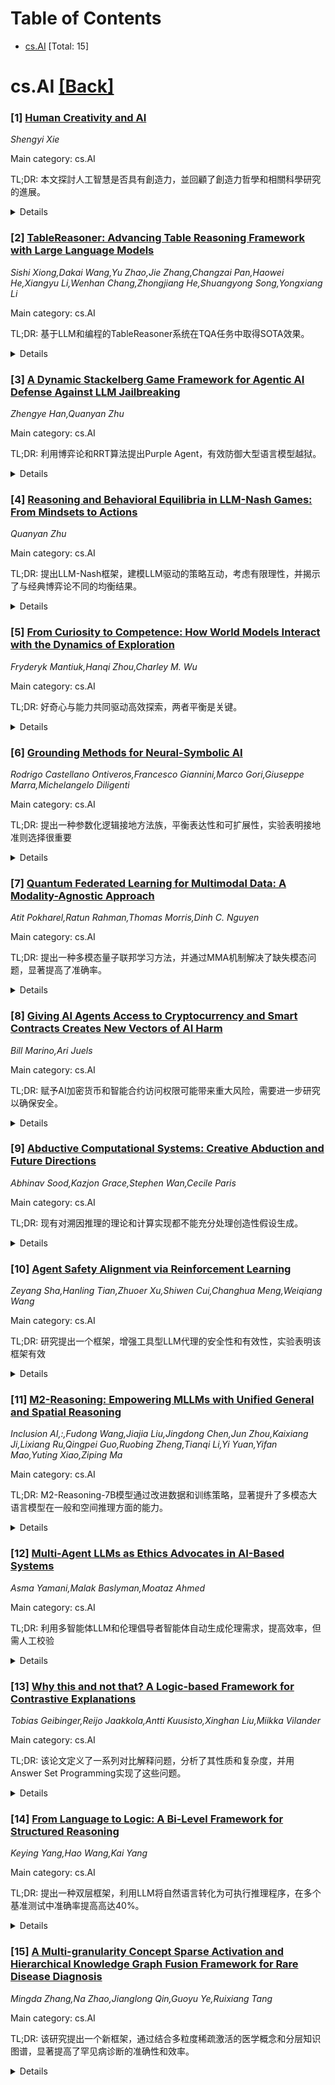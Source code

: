 <div id=toc></div>

# Table of Contents

- [cs.AI](#cs.AI) [Total: 15]


<div id='cs.AI'></div>

# cs.AI [[Back]](#toc)

### [1] [Human Creativity and AI](https://arxiv.org/abs/2507.08001)
*Shengyi Xie*

Main category: cs.AI

TL;DR: 本文探討人工智慧是否具有創造力，並回顧了創造力哲學和相關科學研究的進展。


<details>
  <summary>Details</summary>
Motivation: 探討人工智慧與創造力的關係，並重新詮釋創造力的哲學。

Method: 回顧文獻、分析

Result: 探討了創造力的定義，以及自然主義和認知神經科學對創造力的回應。

Conclusion: 本文探討了人工智慧是否能展現創造力，回顧了創造力哲學的歷史觀點，並探討了心理學和認知神經科學的進展對創造力研究的影響。

Abstract: With the advancement of science and technology, the philosophy of creativity
has undergone significant reinterpretation. This paper investigates
contemporary research in the fields of psychology, cognitive neuroscience, and
the philosophy of creativity, particularly in the context of the development of
artificial intelligence (AI) techniques. It aims to address the central
question: Can AI exhibit creativity? The paper reviews the historical
perspectives on the philosophy of creativity and explores the influence of
psychological advancements on the study of creativity. Furthermore, it analyzes
various definitions of creativity and examines the responses of naturalism and
cognitive neuroscience to the concept of creativity.

</details>


### [2] [TableReasoner: Advancing Table Reasoning Framework with Large Language Models](https://arxiv.org/abs/2507.08046)
*Sishi Xiong,Dakai Wang,Yu Zhao,Jie Zhang,Changzai Pan,Haowei He,Xiangyu Li,Wenhan Chang,Zhongjiang He,Shuangyong Song,Yongxiang Li*

Main category: cs.AI

TL;DR: 基于LLM和编程的TableReasoner系统在TQA任务中取得SOTA效果。


<details>
  <summary>Details</summary>
Motivation: 解决真实世界表格数据带来的挑战，例如大尺寸、不完整的列语义和实体歧义。

Method: 提出一个基于大型语言模型（LLM）和编程的表格推理框架TableReasoner，该框架使用结合结构和语义表示的模式对表格建模，并设计了一个多步骤模式链接计划来导出仅包含查询相关信息的聚焦表格模式。

Result: 在SemEval-2025 Task 8的两个子任务中获得第一名。

Conclusion: TableReasoner系统在SemEval-2025 Task 8的两个子任务中均获得第一名。

Abstract: The paper presents our system developed for table question answering (TQA).
TQA tasks face challenges due to the characteristics of real-world tabular
data, such as large size, incomplete column semantics, and entity ambiguity. To
address these issues, we propose a large language model (LLM)-powered and
programming-based table reasoning framework, named TableReasoner. It models a
table using the schema that combines structural and semantic representations,
enabling holistic understanding and efficient processing of large tables. We
design a multi-step schema linking plan to derive a focused table schema that
retains only query-relevant information, eliminating ambiguity and alleviating
hallucinations. This focused table schema provides precise and sufficient table
details for query refinement and programming. Furthermore, we integrate the
reasoning workflow into an iterative thinking architecture, allowing
incremental cycles of thinking, reasoning and reflection. Our system achieves
first place in both subtasks of SemEval-2025 Task 8.

</details>


### [3] [A Dynamic Stackelberg Game Framework for Agentic AI Defense Against LLM Jailbreaking](https://arxiv.org/abs/2507.08207)
*Zhengye Han,Quanyan Zhu*

Main category: cs.AI

TL;DR: 利用博弈论和RRT算法提出Purple Agent，有效防御大型语言模型越狱。


<details>
  <summary>Details</summary>
Motivation: 大型语言模型(LLM)的越狱问题日益突出，需要一种有效的防御机制。

Method: 动态Stackelberg博弈框架，快速探索随机树（RRT）

Result: 提出了一种新的代理AI解决方案Purple Agent，用于主动防御LLM越狱攻击。

Conclusion: 本文提出了一种动态Stackelberg博弈框架来模拟攻击者和防御者在大型语言模型越狱场景下的交互，并提出了一种新的代理AI解决方案——Purple Agent，该方案使用快速探索随机树（RRT）集成对抗性探索和防御策略，主动模拟潜在攻击轨迹并积极干预以防止有害输出。

Abstract: As large language models (LLMs) are increasingly deployed in critical
applications, the challenge of jailbreaking, where adversaries manipulate the
models to bypass safety mechanisms, has become a significant concern. This
paper presents a dynamic Stackelberg game framework to model the interactions
between attackers and defenders in the context of LLM jailbreaking. The
framework treats the prompt-response dynamics as a sequential extensive-form
game, where the defender, as the leader, commits to a strategy while
anticipating the attacker's optimal responses. We propose a novel agentic AI
solution, the "Purple Agent," which integrates adversarial exploration and
defensive strategies using Rapidly-exploring Random Trees (RRT). The Purple
Agent actively simulates potential attack trajectories and intervenes
proactively to prevent harmful outputs. This approach offers a principled
method for analyzing adversarial dynamics and provides a foundation for
mitigating the risk of jailbreaking.

</details>


### [4] [Reasoning and Behavioral Equilibria in LLM-Nash Games: From Mindsets to Actions](https://arxiv.org/abs/2507.08208)
*Quanyan Zhu*

Main category: cs.AI

TL;DR: 提出LLM-Nash框架，建模LLM驱动的策略互动，考虑有限理性，并揭示了与经典博弈论不同的均衡结果。


<details>
  <summary>Details</summary>
Motivation: 探索LLM驱动决策系统中的策略互动，考虑认知约束、思维表达和认知学习。

Method: 博弈论模型，在提示空间上定义均衡，LLM推理作为行为输出。

Result: 展示了推理均衡与经典纳什均衡的差异，为LLM驱动系统中的策略互动提供了新的基础。

Conclusion: LLM-Nash框架为LLM驱动的决策系统中策略互动提供了新的基础，通过显式建模推理过程来捕捉有限理性，并展现出与经典纳什均衡不同的推理均衡。

Abstract: We introduce the LLM-Nash framework, a game-theoretic model where agents
select reasoning prompts to guide decision-making via Large Language Models
(LLMs). Unlike classical games that assume utility-maximizing agents with full
rationality, this framework captures bounded rationality by modeling the
reasoning process explicitly. Equilibrium is defined over the prompt space,
with actions emerging as the behavioral output of LLM inference. This approach
enables the study of cognitive constraints, mindset expressiveness, and
epistemic learning. Through illustrative examples, we show how reasoning
equilibria can diverge from classical Nash outcomes, offering a new foundation
for strategic interaction in LLM-enabled systems.

</details>


### [5] [From Curiosity to Competence: How World Models Interact with the Dynamics of Exploration](https://arxiv.org/abs/2507.08210)
*Fryderyk Mantiuk,Hanqi Zhou,Charley M. Wu*

Main category: cs.AI

TL;DR: 好奇心与能力共同驱动高效探索，两者平衡是关键。


<details>
  <summary>Details</summary>
Motivation: 探究驱使智能体探索世界同时保持环境控制力的因素，即好奇心（寻求知识的驱动力）和能力（掌握和控制环境的驱动力）之间的平衡。

Method: 比较了使用手工状态抽象（Tabular）或学习内部世界模型（Dreamer）的两个基于模型的智能体。

Result: Tabular智能体显示好奇心和能力指导探索的不同模式，同时优先考虑两者能改进探索；Dreamer智能体揭示了探索和表征学习之间的双向交互作用，反映了好奇心和能力的发展性共同进化。

Conclusion: 好奇心和能力在探索中起着关键作用，两者平衡才能实现高效探索。基于模型的智能体实验表明，好奇心和能力分别引导探索，但同时优先考虑两者能改进探索效果。

Abstract: What drives an agent to explore the world while also maintaining control over
the environment? From a child at play to scientists in the lab, intelligent
agents must balance curiosity (the drive to seek knowledge) with competence
(the drive to master and control the environment). Bridging cognitive theories
of intrinsic motivation with reinforcement learning, we ask how evolving
internal representations mediate the trade-off between curiosity (novelty or
information gain) and competence (empowerment). We compare two model-based
agents using handcrafted state abstractions (Tabular) or learning an internal
world model (Dreamer). The Tabular agent shows curiosity and competence guide
exploration in distinct patterns, while prioritizing both improves exploration.
The Dreamer agent reveals a two-way interaction between exploration and
representation learning, mirroring the developmental co-evolution of curiosity
and competence. Our findings formalize adaptive exploration as a balance
between pursuing the unknown and the controllable, offering insights for
cognitive theories and efficient reinforcement learning.

</details>


### [6] [Grounding Methods for Neural-Symbolic AI](https://arxiv.org/abs/2507.08216)
*Rodrigo Castellano Ontiveros,Francesco Giannini,Marco Gori,Giuseppe Marra,Michelangelo Diligenti*

Main category: cs.AI

TL;DR: 提出一种参数化逻辑接地方法族，平衡表达性和可扩展性，实验表明接地准则选择很重要


<details>
  <summary>Details</summary>
Motivation: 现有的神经符号方法在逻辑接地过程中面临组合爆炸或缺乏信息保证的问题。

Method: 提出了一种参数化的逻辑接地方法族，该方法概括了经典的逆向链接方法，并在表达性和可扩展性之间取得平衡。

Result: 实验结果表明，接地准则的选择与NeSy方法本身同等重要。

Conclusion: 本文提出了一种参数化的逻辑接地方法族，该方法族概括了经典的逆向链接方法，并在表达性和可扩展性之间取得平衡。实验结果表明，接地准则的选择与NeSy方法本身同等重要。

Abstract: A large class of Neural-Symbolic (NeSy) methods employs a machine learner to
process the input entities, while relying on a reasoner based on First-Order
Logic to represent and process more complex relationships among the entities. A
fundamental role for these methods is played by the process of logic grounding,
which determines the relevant substitutions for the logic rules using a
(sub)set of entities. Some NeSy methods use an exhaustive derivation of all
possible substitutions, preserving the full expressive power of the logic
knowledge. This leads to a combinatorial explosion in the number of ground
formulas to consider and, therefore, strongly limits their scalability. Other
methods rely on heuristic-based selective derivations, which are generally more
computationally efficient, but lack a justification and provide no guarantees
of preserving the information provided to and returned by the reasoner. Taking
inspiration from multi-hop symbolic reasoning, this paper proposes a
parametrized family of grounding methods generalizing classic Backward
Chaining. Different selections within this family allow us to obtain commonly
employed grounding methods as special cases, and to control the trade-off
between expressiveness and scalability of the reasoner. The experimental
results show that the selection of the grounding criterion is often as
important as the NeSy method itself.

</details>


### [7] [Quantum Federated Learning for Multimodal Data: A Modality-Agnostic Approach](https://arxiv.org/abs/2507.08217)
*Atit Pokharel,Ratun Rahman,Thomas Morris,Dinh C. Nguyen*

Main category: cs.AI

TL;DR: 提出一种多模态量子联邦学习方法，并通过MMA机制解决了缺失模态问题，显著提高了准确率。


<details>
  <summary>Details</summary>
Motivation: 现有的QFL框架主要集中在单模态系统上，限制了其在涉及多种模态的现实任务中的应用。

Method: 采用基于量子纠缠的中间融合方法，并设计了MMA机制来处理训练过程中缺失模态的问题。

Result: 模拟结果表明，该方法在IID和non-IID数据分布下，与现有技术相比，准确率分别提高了6.84%和7.25%。

Conclusion: 提出了一种新颖的多模态量子联邦学习(QFL)方法，并引入了缺失模态不可知(MMA)机制，以提高在独立同分布(IID)和非独立同分布(non-IID)数据分布下的准确性。

Abstract: Quantum federated learning (QFL) has been recently introduced to enable a
distributed privacy-preserving quantum machine learning (QML) model training
across quantum processors (clients). Despite recent research efforts, existing
QFL frameworks predominantly focus on unimodal systems, limiting their
applicability to real-world tasks that often naturally involve multiple
modalities. To fill this significant gap, we present for the first time a novel
multimodal approach specifically tailored for the QFL setting with the
intermediate fusion using quantum entanglement. Furthermore, to address a major
bottleneck in multimodal QFL, where the absence of certain modalities during
training can degrade model performance, we introduce a Missing Modality
Agnostic (MMA) mechanism that isolates untrained quantum circuits, ensuring
stable training without corrupted states. Simulation results demonstrate that
the proposed multimodal QFL method with MMA yields an improvement in accuracy
of 6.84% in independent and identically distributed (IID) and 7.25% in non-IID
data distributions compared to the state-of-the-art methods.

</details>


### [8] [Giving AI Agents Access to Cryptocurrency and Smart Contracts Creates New Vectors of AI Harm](https://arxiv.org/abs/2507.08249)
*Bill Marino,Ari Juels*

Main category: cs.AI

TL;DR: 赋予AI加密货币和智能合约访问权限可能带来重大风险，需要进一步研究以确保安全。


<details>
  <summary>Details</summary>
Motivation: 对赋予AI智能体加密货币和智能合约访问权限日益增长的兴趣，以及由此可能产生的AI风险。

Method: 首先分析加密货币和智能合约的特性，然后详细描述这些新风险向量，最后呼吁进行更多技术研究。

Result: 识别出赋予AI智能体加密货币和智能合约访问权限可能导致的新的AI风险向量。

Conclusion: 赋予AI智能体加密货币和智能合约访问权限可能导致新的AI风险，需要更多技术研究来预防和减轻这些风险。

Abstract: There is growing interest in giving AI agents access to cryptocurrencies as
well as to the smart contracts that transact them. But doing so, this position
paper argues, could lead to formidable new vectors of AI harm. To support this
argument, we first examine the unique properties of cryptocurrencies and smart
contracts that could lead to these new vectors of harm. Next, we describe each
of these new vectors of harm in detail. Finally, we conclude with a call for
more technical research aimed at preventing and mitigating these harms and,
thereby making it safer to endow AI agents with cryptocurrencies and smart
contracts.

</details>


### [9] [Abductive Computational Systems: Creative Abduction and Future Directions](https://arxiv.org/abs/2507.08264)
*Abhinav Sood,Kazjon Grace,Stephen Wan,Cecile Paris*

Main category: cs.AI

TL;DR: 现有对溯因推理的理论和计算实现都不能充分处理创造性假设生成。


<details>
  <summary>Details</summary>
Motivation: 溯因推理在科学、设计和艺术领域都有提及，但其理解各不相同。

Method: 回顾性分析，比较了不同领域对溯因推理的理解，并分析了各种计算系统如何使用溯因推理。

Result: 理论框架没有提供生成创造性溯因假设的直接模型，计算系统大多实现了溯因推理的syllogistic形式。

Conclusion: 现有理论框架和计算系统都不能充分解决创造性假设生成的问题，需要进一步研究才能改进计算系统中创造性溯因推理的现状。

Abstract: Abductive reasoning, reasoning for inferring explanations for observations,
is often mentioned in scientific, design-related and artistic contexts, but its
understanding varies across these domains. This paper reviews how abductive
reasoning is discussed in epistemology, science and design, and then analyses
how various computational systems use abductive reasoning. Our analysis shows
that neither theoretical accounts nor computational implementations of
abductive reasoning adequately address generating creative hypotheses.
Theoretical frameworks do not provide a straightforward model for generating
creative abductive hypotheses, computational systems largely implement
syllogistic forms of abductive reasoning. We break down abductive computational
systems into components and conclude by identifying specific directions for
future research that could advance the state of creative abductive reasoning in
computational systems.

</details>


### [10] [Agent Safety Alignment via Reinforcement Learning](https://arxiv.org/abs/2507.08270)
*Zeyang Sha,Hanling Tian,Zhuoer Xu,Shiwen Cui,Changhua Meng,Weiqiang Wang*

Main category: cs.AI

TL;DR: 研究提出一个框架，增强工具型LLM代理的安全性和有效性，实验表明该框架有效


<details>
  <summary>Details</summary>
Motivation: 随着自主 LLM 代理能够使用工具，出现了超出传统对话滥用的新安全风险，该研究旨在解决这些新风险。

Method: 该框架采用三模态分类法，结合结构化推理和沙盒强化学习，设计了一个自定义沙盒环境来模拟真实世界的工具执行，并进行奖励塑造。

Result: 实验结果表明，安全对齐的代理显著提高了对安全威胁的抵抗力，同时保留了良性任务上的强大效用，证明了安全性和有效性可以共同优化。

Conclusion: 这项研究提出了一个用于工具使用型自主大型语言模型 (LLM) 代理的统一安全对齐框架，以应对用户和工具引发的安全威胁，并通过实验验证了该框架在提高安全性和保持效用方面的有效性。

Abstract: The emergence of autonomous Large Language Model (LLM) agents capable of tool
usage has introduced new safety risks that go beyond traditional conversational
misuse. These agents, empowered to execute external functions, are vulnerable
to both user-initiated threats (e.g., adversarial prompts) and tool-initiated
threats (e.g., malicious outputs from compromised tools). In this paper, we
propose the first unified safety-alignment framework for tool-using agents,
enabling models to handle both channels of threat via structured reasoning and
sandboxed reinforcement learning. We introduce a tri-modal taxonomy, including
benign, malicious, and sensitive for both user prompts and tool responses, and
define a policy-driven decision model. Our framework employs a custom-designed
sandbox environment that simulates real-world tool execution and allows
fine-grained reward shaping. Through extensive evaluations on public and
self-built benchmarks, including Agent SafetyBench, InjecAgent, and BFCL, we
demonstrate that our safety-aligned agents significantly improve resistance to
security threats while preserving strong utility on benign tasks. Our results
show that safety and effectiveness can be jointly optimized, laying the
groundwork for trustworthy deployment of autonomous LLM agents.

</details>


### [11] [M2-Reasoning: Empowering MLLMs with Unified General and Spatial Reasoning](https://arxiv.org/abs/2507.08306)
*Inclusion AI,:,Fudong Wang,Jiajia Liu,Jingdong Chen,Jun Zhou,Kaixiang Ji,Lixiang Ru,Qingpei Guo,Ruobing Zheng,Tianqi Li,Yi Yuan,Yifan Mao,Yuting Xiao,Ziping Ma*

Main category: cs.AI

TL;DR: M2-Reasoning-7B模型通过改进数据和训练策略，显著提升了多模态大语言模型在一般和空间推理方面的能力。


<details>
  <summary>Details</summary>
Motivation: 弥合现有MLLMs模型在动态空间交互方面的不足，提升其在实际应用中的推理能力。

Method: 该模型整合了新颖的数据管道和动态多任务训练策略，包含高质量数据样本的生成以及逐步优化的策略。

Result: 在8个基准测试中取得了最先进的结果，优于现有模型。

Conclusion: M2-Reasoning-7B模型在8个基准测试中取得了最先进的结果，在一般推理和空间推理领域都表现出优越的性能。

Abstract: Recent advancements in Multimodal Large Language Models (MLLMs), particularly
through Reinforcement Learning with Verifiable Rewards (RLVR), have
significantly enhanced their reasoning abilities. However, a critical gap
persists: these models struggle with dynamic spatial interactions, a capability
essential for real-world applications. To bridge this gap, we introduce
M2-Reasoning-7B, a model designed to excel in both general and spatial
reasoning. Our approach integrates two key innovations: (1) a novel data
pipeline that generates 294.2K high-quality data samples (168K for cold-start
fine-tuning and 126.2K for RLVR), which feature logically coherent reasoning
trajectories and have undergone comprehensive assessment; and (2) a dynamic
multi-task training strategy with step-wise optimization to mitigate conflicts
between data, and task-specific rewards for delivering tailored incentive
signals. This combination of curated data and advanced training allows
M2-Reasoning-7B to set a new state-of-the-art (SOTA) across 8 benchmarks,
showcasing superior performance in both general and spatial reasoning domains.

</details>


### [12] [Multi-Agent LLMs as Ethics Advocates in AI-Based Systems](https://arxiv.org/abs/2507.08392)
*Asma Yamani,Malak Baslyman,Moataz Ahmed*

Main category: cs.AI

TL;DR: 利用多智能体LLM和伦理倡导者智能体自动生成伦理需求，提高效率，但需人工校验


<details>
  <summary>Details</summary>
Motivation: 传统的伦理需求获取方法成本高、效率低，难以在需求工程中得到重视。

Method: 提出了一种基于多智能体LLM框架的伦理需求生成方法，引入伦理倡导者智能体进行伦理审查。

Result: 该框架能够有效生成伦理需求草案，但可靠性有待提高，需要结合人工反馈。

Conclusion: 这项研究提出了一种利用多智能体LLM框架生成伦理需求草案的方法，该方法通过引入伦理倡导者智能体来评价和提供伦理问题的反馈。案例研究表明该框架能够捕捉到大部分伦理需求，但也存在可靠性问题，需要人工反馈。

Abstract: Incorporating ethics into the requirement elicitation process is essential
for creating ethically aligned systems. Although eliciting manual ethics
requirements is effective, it requires diverse input from multiple
stakeholders, which can be challenging due to time and resource constraints.
Moreover, it is often given a low priority in the requirements elicitation
process. This study proposes a framework for generating ethics requirements
drafts by introducing an ethics advocate agent in a multi-agent LLM setting.
This agent critiques and provides input on ethical issues based on the system
description. The proposed framework is evaluated through two case studies from
different contexts, demonstrating that it captures the majority of ethics
requirements identified by researchers during 30-minute interviews and
introduces several additional relevant requirements. However, it also
highlights reliability issues in generating ethics requirements, emphasizing
the need for human feedback in this sensitive domain. We believe this work can
facilitate the broader adoption of ethics in the requirements engineering
process, ultimately leading to more ethically aligned products.

</details>


### [13] [Why this and not that? A Logic-based Framework for Contrastive Explanations](https://arxiv.org/abs/2507.08454)
*Tobias Geibinger,Reijo Jaakkola,Antti Kuusisto,Xinghan Liu,Miikka Vilander*

Main category: cs.AI

TL;DR: 该论文定义了一系列对比解释问题，分析了其性质和复杂度，并用Answer Set Programming实现了这些问题。


<details>
  <summary>Details</summary>
Motivation: 回答“为什么是P而不是Q？”形式的问题，计算P和Q的原因，明确比较它们的差异，捕获文献中现有对比解释的基数最小版本。

Method: 在命题逻辑的设置下，研究了对比解释问题的基本属性，并使用Answer Set Programming实现了CNF公式的问题。

Result: 定义了几个与对比解释相关的规范问题，分析了它们的计算复杂性，并使用Answer Set Programming实现了CNF公式的问题。

Conclusion: 定义了几个与对比解释相关的规范问题，每个问题都回答“为什么是P而不是Q？”形式的问题，计算P和Q的原因，明确比较它们的差异。研究了命题逻辑中定义的基本属性，表明该框架捕获了文献中现有对比解释的基数最小版本。此外，对问题的计算复杂性进行了广泛的分析，并使用Answer Set Programming实现了CNF公式的问题，并给出了一些例子来说明它们在实践中的工作方式。

Abstract: We define several canonical problems related to contrastive explanations,
each answering a question of the form ''Why P but not Q?''. The problems
compute causes for both P and Q, explicitly comparing their differences. We
investigate the basic properties of our definitions in the setting of
propositional logic. We show, inter alia, that our framework captures a
cardinality-minimal version of existing contrastive explanations in the
literature. Furthermore, we provide an extensive analysis of the computational
complexities of the problems. We also implement the problems for CNF-formulas
using answer set programming and present several examples demonstrating how
they work in practice.

</details>


### [14] [From Language to Logic: A Bi-Level Framework for Structured Reasoning](https://arxiv.org/abs/2507.08501)
*Keying Yang,Hao Wang,Kai Yang*

Main category: cs.AI

TL;DR: 提出一种双层框架，利用LLM将自然语言转化为可执行推理程序，在多个基准测试中准确率提高高达40%。


<details>
  <summary>Details</summary>
Motivation: 解决将非结构化语言表达与形式逻辑表示之间架起桥梁的挑战，实现对自然语言输入的结构化推理。

Method: 提出了一种新颖的双层框架，将自然语言映射到逻辑，分为高层任务抽象和低层逻辑生成两个阶段。高层使用大型语言模型（LLM）将自然语言查询解析为中间结构化表示，低层使用这些表示生成符号工作流或可执行推理程序。

Result: 在多个真实的推理基准测试中，该方法在准确性方面显著优于现有基线，准确率提高高达40%。双层设计增强了透明度和错误追溯性。

Conclusion: 该双层框架显著优于现有基线，准确率提高高达40%，并增强了透明度和错误追溯性，为构建可信赖和系统的基于LLM的推理系统提供了有前景的途径。

Abstract: Structured reasoning over natural language inputs remains a core challenge in
artificial intelligence, as it requires bridging the gap between unstructured
linguistic expressions and formal logical representations. In this paper, we
propose a novel \textbf{bi-level framework} that maps language to logic through
a two-stage process: high-level task abstraction and low-level logic
generation. At the upper level, a large language model (LLM) parses natural
language queries into intermediate structured representations specifying the
problem type, objectives, decision variables, and symbolic constraints. At the
lower level, the LLM uses these representations to generate symbolic workflows
or executable reasoning programs for accurate and interpretable decision
making. The framework supports modular reasoning, enforces explicit
constraints, and generalizes across domains such as mathematical problem
solving, question answering, and logical inference. We further optimize the
framework with an end-to-end {bi-level} optimization approach that jointly
refines both the high-level abstraction and low-level logic generation stages.
Experiments on multiple realistic reasoning benchmarks demonstrate that our
approach significantly outperforms existing baselines in accuracy, with
accuracy gains reaching as high as 40\%. Moreover, the bi-level design enhances
transparency and error traceability, offering a promising step toward
trustworthy and systematic reasoning with LLMs.

</details>


### [15] [A Multi-granularity Concept Sparse Activation and Hierarchical Knowledge Graph Fusion Framework for Rare Disease Diagnosis](https://arxiv.org/abs/2507.08529)
*Mingda Zhang,Na Zhao,Jianglong Qin,Guoyu Ye,Ruixiang Tang*

Main category: cs.AI

TL;DR: 该研究提出一个新框架，通过结合多粒度稀疏激活的医学概念和分层知识图谱，显著提高了罕见病诊断的准确性和效率。


<details>
  <summary>Details</summary>
Motivation: 现有的医疗大型语言模型在罕见病诊断方面存在知识表达深度不足、概念理解有限和临床推理受限等问题。

Method: 该框架结合了多粒度稀疏激活的医学概念和分层知识图谱，使用了四种互补匹配算法、多样性控制和五级回退策略，以及三层知识图谱（分类法、临床特征、实例）。

Result: 在BioASQ罕见病问答集上的实验结果表明，该方法在BLEU、ROUGE和准确率上分别提高了0.09、0.05和0.12，最高准确率达到0.89，接近0.90的临床阈值。

Conclusion: 该框架提高了罕见病诊断的准确性，缩短了诊断时间。实验结果表明，该方法在BLEU、ROUGE和准确率上均有显著提高，接近临床阈值。专家评估也证实了该方法在信息质量、推理和专业表达方面的改进。

Abstract: Despite advances from medical large language models in healthcare,
rare-disease diagnosis remains hampered by insufficient
knowledge-representation depth, limited concept understanding, and constrained
clinical reasoning. We propose a framework that couples multi-granularity
sparse activation of medical concepts with a hierarchical knowledge graph. Four
complementary matching algorithms, diversity control, and a five-level fallback
strategy enable precise concept activation, while a three-layer knowledge graph
(taxonomy, clinical features, instances) provides structured, up-to-date
context. Experiments on the BioASQ rare-disease QA set show BLEU gains of 0.09,
ROUGE gains of 0.05, and accuracy gains of 0.12, with peak accuracy of 0.89
approaching the 0.90 clinical threshold. Expert evaluation confirms
improvements in information quality, reasoning, and professional expression,
suggesting our approach shortens the "diagnostic odyssey" for rare-disease
patients.

</details>
